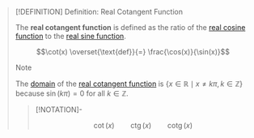 >[!DEFINITION] Definition: Real Cotangent Function
>
>The **real cotangent function** is defined as the ratio of the [real cosine function](../Real%20Cosine%20Function/Real%20Cosine%20Function.md) to the [real sine function](../Real%20Sine%20Function/Real%20Sine%20Function.md).
>
>$$\cot(x) \overset{\text{def}}{=} \frac{\cos(x)}{\sin(x)}$$
>
>>[!NOTE]
>>
>>The [domain](../../../../Functions/Functions.md) of the [real cotangent function](Real%20Cotangent%20Function.md) is $\{x \in \mathbb{R}\mid x\ne k\pi, k \in \mathbb{Z}\}$ because $\sin (k\pi) = 0$ for all $k \in \mathbb{Z}$.
>>
>
>>[!NOTATION]-
>>
>>$$\cot (x) \qquad \mathop{\operatorname{ctg}}(x) \qquad \mathop{\operatorname{cotg}}(x)$$
>>
>